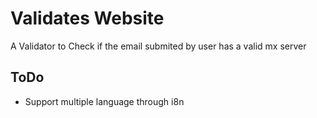 Validates Website
=========

A Validator to Check if the email submited by user has a valid mx server

ToDo
--------------

* Support multiple language through i8n


